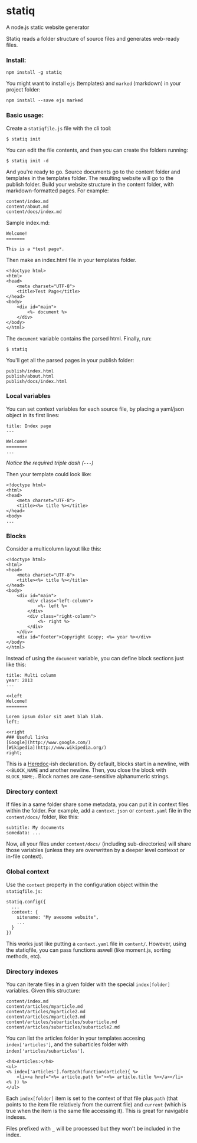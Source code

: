 statiq
======

A node.js static website generator

Statiq reads a folder structure of source files and generates web-ready files.

### Install:

    npm install -g statiq

You might want to install `ejs` (templates) and `marked` (markdown) in your project folder:

    npm install --save ejs marked

### Basic usage:

Create a `statiqfile.js` file with the cli tool:

    $ statiq init

You can edit the file contents, and then you can create the folders running:

    $ statiq init -d

And you're ready to go. Source documents go to the content folder and templates in the templates folder. The resulting website will go to the publish folder. Build your website structure in the content folder, with markdown-formatted pages. For example:

    content/index.md
    content/about.md
    content/docs/index.md

Sample index.md:

    Welcome!
    =======
    
    This is a *test page*.

Then make an index.html file in your templates folder.

    <!doctype html>
    <html>
    <head>
        <meta charset="UTF-8">
        <title>Test Page</title>
    </head>
    <body>
        <div id="main">
            <%- document %>
        </div>
    </body>
    </html>

The `document` variable contains the parsed html.
Finally, run:

    $ statiq

You'll get all the parsed pages in your publish folder:

    publish/index.html
    publish/about.html
    publish/docs/index.html

### Local variables

You can set context variables for each source file, by placing a yaml/json object in its first lines:

    title: Index page
    ---
    
    Welcome!
    ========
    ...

*Notice the required triple dash (`---`)*

Then your template could look like:

    <!doctype html>
    <html>
    <head>
        <meta charset="UTF-8">
        <title><%= title %></title>
    </head>
    <body>
    ...

### Blocks

Consider a multicolumn layout like this:

    <!doctype html>
    <html>
    <head>
        <meta charset="UTF-8">
        <title><%= title %></title>
    </head>
    <body>
        <div id="main">
            <div class="left-column">
                <%- left %>
            </div>
            <div class="right-column">
                <%- right %>
            </div>
        </div>
        <div id="footer">Copyright &copy; <%= year %></div>
    </body>
    </html>

Instead of using the `document` variable, you can define block sections just like this:

    title: Multi column
    year: 2013
    ---
    
    <<left
    Welcome!
    ========
    
    Lorem ipsum dolor sit amet blah blah.
    left;
    
    <<right
    ### Useful links
    [Google](http://www.google.com/)
    [Wikipedia](http://www.wikipedia.org/)
    right;

This is a [Heredoc](http://en.wikipedia.org/wiki/Here_document)-ish declaration.
By default, blocks start in a newline, with `<<BLOCK_NAME` and another newline.
Then, you close the block with `BLOCK_NAME;`.
Block names are case-sensitive alphanumeric strings.

### Directory context

If files in a same folder share some metadata, you can put it in context files within the folder. For example, add a `context.json` or `context.yaml` file in the `content/docs/` folder, like this:

    subtitle: My documents
    somedata: ...

Now, all your files under `content/docs/` (including sub-directories) will share those variables (unless they are overwritten by a deeper level contexxt or in-file context).

### Global context

Use the `context` property in the configuration object within the `statiqfile.js`:

    statiq.config({
      ...
      context: {
        sitename: "My awesome website",
        ...
      }
    })

This works just like putting a `context.yaml` file in `content/`. However, using the statiqfile, you can pass functions aswell (like moment.js, sorting methods, etc).

### Directory indexes

You can iterate files in a given folder with the special `index[folder]` variables.
Given this structure:

    content/index.md
    content/articles/myarticle.md
    content/articles/myarticle2.md
    content/articles/myarticle3.md
    content/articles/subarticles/subarticle.md
    content/articles/subarticles/subarticle2.md

You can list the articles folder in your templates accesing `index['articles']`, and the subarticles folder with `index['articles/subarticles']`.

    <h4>Articles:</h4>
    <ul>
    <% index['articles'].forEach(function(article){ %>
        <li><a href="<%= article.path %>"><%= article.title %></a></li>
    <% }) %>
    </ul>

Each `index[folder]` item is set to the context of that file plus `path` (that points to the item file relatively from the current file) and `current` (which is true when the item is the same file accessing it). This is great for navigable indexes.

Files prefixed with `_` will be processed but they won't be included in the index.
